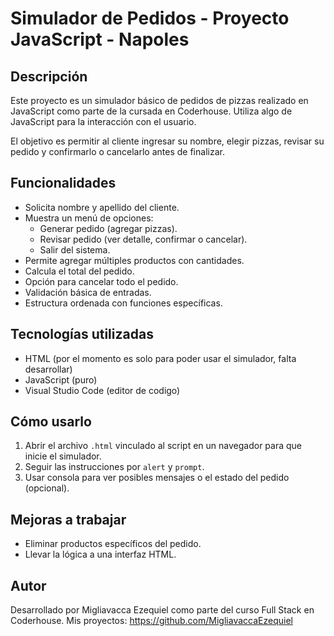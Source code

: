 # Simulador de Pedidos - Proyecto JavaScript - Napoles

## Descripción

Este proyecto es un simulador básico de pedidos de pizzas realizado en JavaScript como parte de la cursada en Coderhouse. Utiliza algo de JavaScript para la interacción con el usuario.

El objetivo es permitir al cliente ingresar su nombre, elegir pizzas, revisar su pedido y confirmarlo o cancelarlo antes de finalizar.

## Funcionalidades

- Solicita nombre y apellido del cliente.
- Muestra un menú de opciones:
  - Generar pedido (agregar pizzas).
  - Revisar pedido (ver detalle, confirmar o cancelar).
  - Salir del sistema.
- Permite agregar múltiples productos con cantidades.
- Calcula el total del pedido.
- Opción para cancelar todo el pedido.
- Validación básica de entradas.
- Estructura ordenada con funciones específicas.

## Tecnologías utilizadas

- HTML (por el momento es solo para poder usar el simulador, falta desarrollar)
- JavaScript (puro)
- Visual Studio Code (editor de codigo)

## Cómo usarlo

1. Abrir el archivo `.html` vinculado al script en un navegador para que inicie el simulador.
2. Seguir las instrucciones por `alert` y `prompt`.
3. Usar consola para ver posibles mensajes o el estado del pedido (opcional).

## Mejoras a trabajar

- Eliminar productos específicos del pedido.
- Llevar la lógica a una interfaz HTML.

## Autor

Desarrollado por Migliavacca Ezequiel como parte del curso Full Stack en Coderhouse.
Mis proyectos: https://github.com/MigliavaccaEzequiel